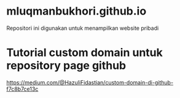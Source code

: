 # mluqmanbukhori.github.io
Repositori ini digunakan untuk menampilkan website pribadi

# Tutorial custom domain untuk repository page github
https://medium.com/@HazuliFidastian/custom-domain-di-github-f7c8b7ce13c
